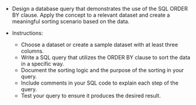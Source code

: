 - Design a database query that demonstrates the use of the SQL ORDER BY clause. Apply the concept to a relevant dataset and create a meaningful sorting scenario based on the data.

- Instructions:

  - Choose a dataset or create a sample dataset with at least three columns.
  - Write a SQL query that utilizes the ORDER BY clause to sort the data in a specific way.
  - Document the sorting logic and the purpose of the sorting in your query.
  - Include comments in your SQL code to explain each step of the query.
  - Test your query to ensure it produces the desired result.
